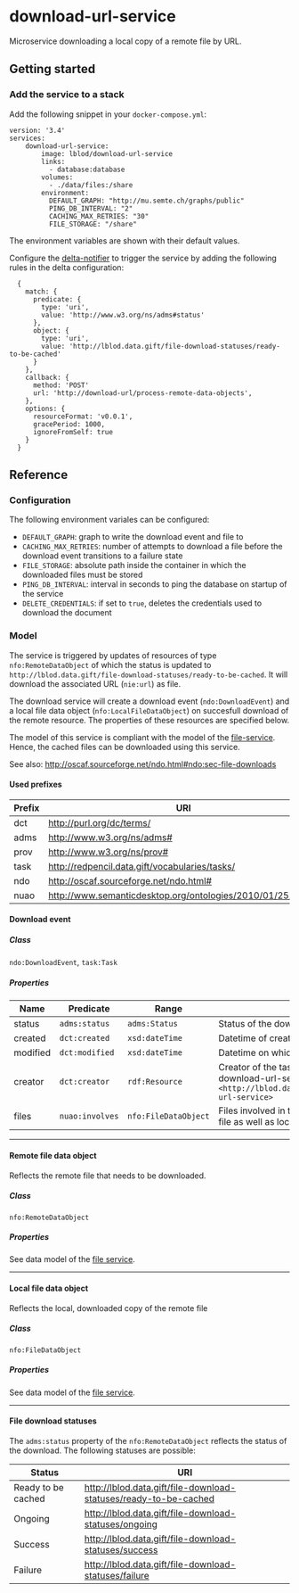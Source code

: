 # download-url-service

Microservice downloading a local copy of a remote file by URL.

## Getting started
### Add the service to a stack
Add the following snippet in your `docker-compose.yml`:

```
version: '3.4'
services:
    download-url-service:
        image: lblod/download-url-service
        links:
          - database:database
        volumes:
          - ./data/files:/share
        environment:
          DEFAULT_GRAPH: "http://mu.semte.ch/graphs/public"
          PING_DB_INTERVAL: "2"
          CACHING_MAX_RETRIES: "30"
          FILE_STORAGE: "/share"
```

The environment variables are shown with their default values.

Configure the [delta-notifier](https://github.com/mu-semtech/delta-notifier) to trigger the service by adding the following rules in the delta configuration:

```
  {
    match: {
      predicate: {
        type: 'uri',
        value: 'http://www.w3.org/ns/adms#status'
      },
      object: {
        type: 'uri',
        value: 'http://lblod.data.gift/file-download-statuses/ready-to-be-cached'
      }
    },
    callback: {
      method: 'POST'
      url: 'http://download-url/process-remote-data-objects',
    },
    options: {
      resourceFormat: 'v0.0.1',
      gracePeriod: 1000,
      ignoreFromSelf: true
    }
  }
```

## Reference
### Configuration
The following environment variales can be configured:
* `DEFAULT_GRAPH`: graph to write the download event and file to
* `CACHING_MAX_RETRIES`: number of attempts to download a file before the download event transitions to a failure state
* `FILE_STORAGE`: absolute path inside the container in which the downloaded files must be stored
* `PING_DB_INTERVAL`: interval in seconds to ping the database on startup of the service
* `DELETE_CREDENTIALS`: if set to `true`, deletes the credentials used to download the document

### Model
The service is triggered by updates of resources of type `nfo:RemoteDataObject` of which the status is updated to `http://lblod.data.gift/file-download-statuses/ready-to-be-cached`. It will download the associated URL (`nie:url`) as file.

The download service will create a download event (`ndo:DownloadEvent`) and a local file data object (`nfo:LocalFileDataObject`) on succesfull download of the remote resource. The properties of these resources are specified below.

The model of this service is compliant with the model of the [file-service](http://github.com/mu-semtech/file-service). Hence, the cached files can be downloaded using this service.

See also: http://oscaf.sourceforge.net/ndo.html#ndo:sec-file-downloads

#### Used prefixes
| Prefix       | URI                                                       |
|--------------|-----------------------------------------------------------|
| dct          | http://purl.org/dc/terms/                                 |
| adms         | http://www.w3.org/ns/adms#                                |
| prov         | http://www.w3.org/ns/prov#                                |
| task         | http://redpencil.data.gift/vocabularies/tasks/ |
| ndo          | http://oscaf.sourceforge.net/ndo.html# |
| nuao         | http://www.semanticdesktop.org/ontologies/2010/01/25/nuao# |

#### Download event
##### Class
`ndo:DownloadEvent`, `task:Task`
##### Properties
| Name       | Predicate        | Range            | Definition                                                                                                                          |
|------------|------------------|------------------|-------------------------------------------------------------------------------------------------------------------------------------|
| status     | `adms:status`    | `adms:Status`    | Status of the download                             |
| created    | `dct:created`    | `xsd:dateTime`   | Datetime of creation of the task                                                                                          |
| modified   | `dct:modified`   | `xsd:dateTime`   | Datetime on which the task was modified                                                                                             |
| creator    | `dct:creator`    | `rdf:Resource`   | Creator of the task, in this case the download-url-service `<http://lblod.data.gift/services/download-url-service>` |
| files      | `nuao:involves`   | `nfo:FileDataObject` | Files involved in the download event (remote file as well as local file) |
___
#### Remote file data object
Reflects the remote file that needs to be downloaded.
##### Class
`nfo:RemoteDataObject`
##### Properties
See data model of the [file service](https://github.com/mu-semtech/file-service#resources).
___
#### Local file data object
Reflects the local, downloaded copy of the remote file
##### Class
`nfo:FileDataObject`
##### Properties
See data model of the [file service](https://github.com/mu-semtech/file-service#resources).
___
#### File download statuses
The `adms:status` property of the `nfo:RemoteDataObject` reflects the status of the download. The following statuses are possible:

| Status | URI |
| --- | --- |
| Ready to be cached | http://lblod.data.gift/file-download-statuses/ready-to-be-cached |
| Ongoing | http://lblod.data.gift/file-download-statuses/ongoing |
| Success | http://lblod.data.gift/file-download-statuses/success |
| Failure | http://lblod.data.gift/file-download-statuses/failure |
